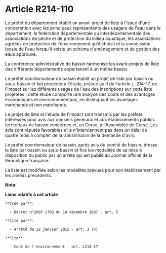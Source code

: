 # Article R214-110

Le préfet du département établit un avant-projet de liste à l'issue d'une concertation avec les principaux représentants des
usagers de l'eau dans le département, la fédération départementale ou interdépartementale des associations de pêche et de
protection du milieu aquatique, les associations agréées de protection de l'environnement qu'il choisit et la commission
locale de l'eau lorsqu'il existe un schéma d'aménagement et de gestion des eaux approuvé. 

La conférence administrative de bassin harmonise les avant-projets de liste des différents départements appartenant à un même
bassin. 

Le préfet coordonnateur de bassin établit un projet de liste par bassin ou sous-bassin et fait procéder à l'étude, prévue au
II de l'article L. 214-17, de l'impact sur les différents usages de l'eau des inscriptions sur cette liste projetées ; cette
étude comporte une analyse des coûts et des avantages économiques et environnementaux, en distinguant les avantages marchands
et non marchands. 

Le projet de liste et l'étude de l'impact sont transmis par les préfets intéressés pour avis aux conseils généraux et aux
établissements publics territoriaux de bassin concernés et, en Corse, à l'Assemblée de Corse. Les avis sont réputés
favorables s'ils n'interviennent pas dans un délai de quatre mois à compter de la transmission de la demande d'avis. 

Le préfet coordonnateur de bassin, après avis du comité de bassin, dresse la liste par bassin ou sous-bassin et fixe les
modalités de sa mise à disposition du public par un arrêté qui est publié au Journal officiel de la République française. 

La liste est modifiée selon les modalités prévues pour son établissement par les alinéas précédents.

**Nota:**



**Liens relatifs à cet article**

	**Créé par**:

	  - Décret n°2007-1760 du 14 décembre 2007 - art. 5

	**Cité par**:

	  - Arrêté du 22 janvier 2015 - art. 3 (V)

	**Cite**:

	  - Code de l'environnement - art. L214-17
